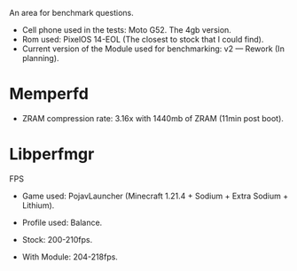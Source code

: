 An area for benchmark questions.

- Cell phone used in the tests: Moto G52. The 4gb version.
- Rom used: PixelOS 14-EOL (The closest to stock that I could find).
- Current version of the Module used for benchmarking: v2 — Rework (In planning).

# Memperfd

- ZRAM compression rate: 3.16x with 1440mb of ZRAM (11min post boot).

# Libperfmgr

FPS
- Game used: PojavLauncher (Minecraft 1.21.4 + Sodium + Extra Sodium + Lithium).
- Profile used: Balance.

- Stock: 200-210fps.
- With Module: 204-218fps.

